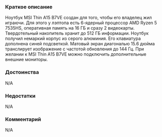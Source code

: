 ### **Краткое описание**
Ноутбук MSI Thin A15 B7VE создан для того, чтобы его владелец жил играючи. Для этого у лэптопа есть 6-ядерный процессор AMD Ryzen 5 7535HS, оперативная память на 16 ГБ и сразу 2 видеокарты. Твердотельный накопитель хранит до 512 ГБ информации.  Ноутбук получил немаркий корпус из серого алюминия. Его клавиатура дополнена синей подсветкой. Матовый экран диагональю 15.6 дюйма транслирует изображение с частотой обновления до 144 Гц. При желании к MSI Thin A15 B7VE можно подключить дополнительные внешние мониторы.

### **Достоинства**
N/A

### **Недостатки**
N/A

### **Комментарий**
N/A
